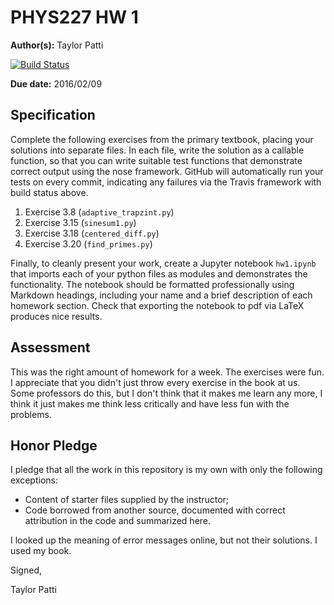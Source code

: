 # PHYS227 HW 1

**Author(s):** Taylor Patti

[![Build Status](https://travis-ci.org/chapman-phys227-2016s/hw-1-patti102.svg?branch=master)](https://travis-ci.org/chapman-phys227-2016s/hw-1-patti102)

**Due date:** 2016/02/09

## Specification

Complete the following exercises from the primary textbook, placing your solutions into separate files. In each file, write the solution as a callable function, so that you can write suitable test functions that demonstrate correct output using the nose framework. GitHub will automatically run your tests on every commit, indicating any failures via the Travis framework with build status above.

1. Exercise 3.8 (```adaptive_trapzint.py```)
1. Exercise 3.15 (```sinesum1.py```)
1. Exercise 3.18 (```centered_diff.py```)
1. Exercise 3.20 (```find_primes.py```)

Finally, to cleanly present your work, create a Jupyter notebook ```hw1.ipynb``` that imports each of your python files as modules and demonstrates the functionality. The notebook should be formatted professionally using Markdown headings, including your name and a brief description of each homework section. Check that exporting the notebook to pdf via LaTeX produces nice results.

## Assessment

This was the right amount of homework for a week. The exercises were fun. I appreciate that you didn't just throw every exercise in the book at us. Some professors do this, but I don't think that it makes me learn any more, I think it just makes me think less critically and have less fun with the problems.

## Honor Pledge

I pledge that all the work in this repository is my own with only the following exceptions:

* Content of starter files supplied by the instructor;
* Code borrowed from another source, documented with correct attribution in the code and summarized here.

I looked up the meaning of error messages online, but not their solutions. I used my book.

Signed,

Taylor Patti

